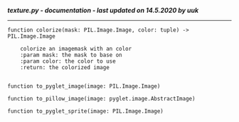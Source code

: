 ***texture.py - documentation - last updated on 14.5.2020 by uuk***
___

    function colorize(mask: PIL.Image.Image, color: tuple) -> PIL.Image.Image
        
        colorize an imagemask with an color
        :param mask: the mask to base on
        :param color: the color to use
        :return: the colorized image


    function to_pyglet_image(image: PIL.Image.Image)

    function to_pillow_image(image: pyglet.image.AbstractImage)

    function to_pyglet_sprite(image: PIL.Image.Image)